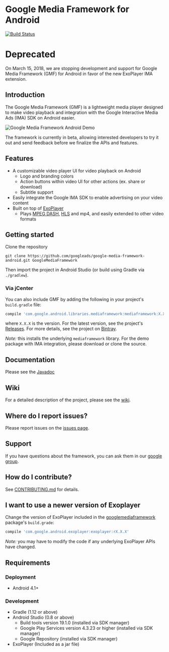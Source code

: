 # Google Media Framework for Android

[![Build Status](https://travis-ci.org/googleads/google-media-framework-android.svg?branch=master)](https://travis-ci.org/googleads/google-media-framework-android)

# Deprecated
On March 15, 2018, we are stopping development and support for Google Media Framework (GMF) for Android in favor of the new ExoPlayer IMA extension.

## Introduction
The Google Media Framework (GMF) is a lightweight media player designed to make video playback and integration with the Google Interactive Media Ads (IMA) SDK on Android easier.

![Google Media Framework Android Demo](http://googleads.github.io/google-media-framework-android/gmf_android_portrait.png)

The framework is currently in beta, allowing interested developers to try it out and send feedback before we finalize the APIs and features.

## Features
- A customizable video player UI for video playback on Android
    - Logo and branding colors
    - Action buttons within video UI for other actions (ex. share or download)
    - Subtitle support
- Easily integrate the Google IMA SDK to enable advertising on your video content
- Built on top of [ExoPlayer](https://github.com/google/ExoPlayer)
    - Plays [MPEG DASH](http://en.wikipedia.org/wiki/Dynamic_Adaptive_Streaming_over_HTTP), [HLS](http://en.wikipedia.org/wiki/HTTP_Live_Streaming) and mp4, and easily extended to other video formats

## Getting started

Clone the repository

```
git clone https://github.com/googleads/google-media-framework-android.git GoogleMediaFramework
```

Then import the project in Android Studio (or build using Gradle via `./gradlew`).

### Via jCenter
You can also include GMF by adding the following in your project's `build.gradle` file:

```gradle
compile 'com.google.android.libraries.mediaframework:mediaframework:X.X.X'
```
where `X.X.X` is the version. For the latest version, see the
project's [Releases][]. For more details, see the project on [Bintray][].

[Releases]: https://github.com/googleads/google-media-framework-android/releases
[Bintray]: https://bintray.com/google/google-media-framework-android/mediaframework/view

_Note:_ this installs the underlying `mediaframework` library. For the demo package with IMA
integration, please download or clone the source.

## Documentation

Please see the [Javadoc](http://googleads.github.io/google-media-framework-android/docs/)

## Wiki
For a detailed description of the project, please see the [wiki](https://github.com/googleads/google-media-framework-android/wiki).

## Where do I report issues?
Please report issues on the [issues page](../../issues).

## Support
If you have questions about the framework, you can ask them in our [google group](http://groups.google.com/d/forum/google-media-framework).

## How do I contribute?
See [CONTRIBUTING.md](./CONTRIBUTING.md) for details.

## I want to use a newer version of Exoplayer
Change the version of ExoPlayer included in the [googlemediaframework](https://github.com/googleads/google-media-framework-android/tree/master/googlemediaframework) package's `build.grade`:

```gradle
compile 'com.google.android.exoplayer:exoplayer:rX.X.X'
```
_Note:_ you may have to modify the code if any underlying ExoPlayer APIs have changed.

## Requirements

### Deployment
  - Android 4.1+

### Development
  - Gradle (1.12 or above)
  - Android Studio (0.8 or above)
    - Build tools version 19.1.0 (installed via SDK manager)
    - Google Play Services version 4.3.23 or higher (installed via SDK manager)
    - Google Repository (installed via SDK manager)
  - ExoPlayer (Included as a jar file)

